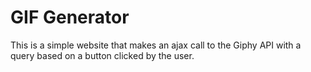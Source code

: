 <h1>GIF Generator</h1>
<p> This is a simple website that makes an ajax call to the Giphy API with a query based on a button clicked by the user.</p>
